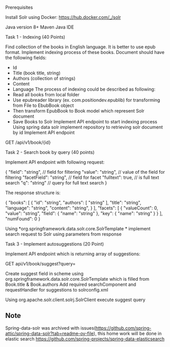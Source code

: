 Prerequisites

Install Solr using Docker: https://hub.docker.com/_/solr

Java version 8+
Maven
Java IDE


Task 1 - Indexing (40 Points)

Find collection of the books in English language. It is better to use epub format.
Implement indexing process of these books.
Document should have the following fields:
- Id
- Title (book title, string)
- Authors (collection of strings)
- Content
- Language
  The process of indexing could be described as following:
- Read all books from local folder
- Use epubreader library (ex. com.positiondev.epublib) for transforming from File to EbubBook object
- Then transform EpubBook to Book model which represent Solr document
- Save Books to Solr
  Implement API endpoint to start indexing process
  Using spring data solr implement repository to retrieving solr document by id
  Implement API endpoint


GET /api/v1/book/{id}



Task 2 - Search book by query (40 points)

Implement API endpoint with following request:


{
"field": "string", // field for filtering
"value": "string", // value of the field for filtering
"facetField": "string", // field for facet
"fulltext": true, // is full text search
"q": "string" // query for full text search
}


The response structure is:

{
"books": [
{
"id": "string",
"authors": [
"string"
],
"title": "string",
"language": "string",
"content": "string",
}
],
"facets": [
{
"valueCount": 0,
"value": "string",
"field": {
"name": "string"
},
"key": {
"name": "string"
}
}
],
"numFound": 0
}



Using *org.springframework.data.solr.core.SolrTemplate * implement search request to Solr using parameters from response


Task 3 - Implement autosuggestions (20 Point)

Implement API endpoint which is returning array of suggestions:


GET api/v1/book/suggest?query=



Create suggest field in scheme using org.springframework.data.solr.core.SolrTemplate which is filled from Book.title & Book.authors
Add required searchComponent and requestHandler for suggestions to solrconfig.xml

Using org.apache.solr.client.solrj.SolrClient execute suggest query

## Note
Spring-data-solr was archived with issues(https://github.com/spring-attic/spring-data-solr?tab=readme-ov-file), this home work will be done in elastic search
https://github.com/spring-projects/spring-data-elasticsearch